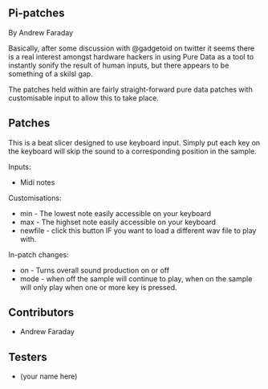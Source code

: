 Pi-patches
----------
By Andrew Faraday


Basically, after some discussion with @gadgetoid on twitter it seems there is a real interest amongst hardware hackers in using Pure Data as a tool to instantly sonify the result of human inputs, but there appears to be something of a skilsl gap. 

The patches held within are fairly straight-forward pure data patches with customisable input to allow this to take place.

Patches
-------

This is a beat slicer designed to use keyboard input. Simply put each key on the keyboard will skip the sound to a corresponding position in the sample. 

Inputs:

* Midi notes

Customisations:

* min - The lowest note easily accessible on your keyboard
* max - The highset note easily accessible on your keyboard
* newfile - click this button IF you want to load a different wav file to play with.

In-patch changes:

* on - Turns overall sound production on or off
* mode - when off the sample will continue to play, when on the sample will only play when one or more key is pressed.

Contributors
------------

* Andrew Faraday

Testers
-------

* (your name here)
